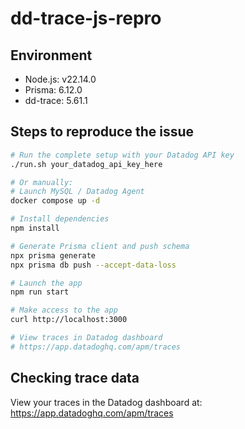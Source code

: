 # dd-trace-js-repro

## Environment

- Node.js: v22.14.0
- Prisma: 6.12.0
- dd-trace: 5.61.1

## Steps to reproduce the issue

```bash
# Run the complete setup with your Datadog API key
./run.sh your_datadog_api_key_here

# Or manually:
# Launch MySQL / Datadog Agent
docker compose up -d

# Install dependencies
npm install

# Generate Prisma client and push schema
npx prisma generate
npx prisma db push --accept-data-loss

# Launch the app
npm run start

# Make access to the app
curl http://localhost:3000

# View traces in Datadog dashboard
# https://app.datadoghq.com/apm/traces
```

## Checking trace data

View your traces in the Datadog dashboard at:
https://app.datadoghq.com/apm/traces
